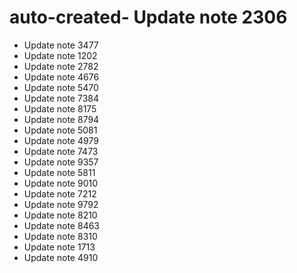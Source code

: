 # auto-created- Update note 2306
- Update note 3477
- Update note 1202
- Update note 2782
- Update note 4676
- Update note 5470
- Update note 7384
- Update note 8175
- Update note 8794
- Update note 5081
- Update note 4979
- Update note 7473
- Update note 9357
- Update note 5811
- Update note 9010
- Update note 7212
- Update note 9792
- Update note 8210
- Update note 8463
- Update note 8310
- Update note 1713
- Update note 4910
